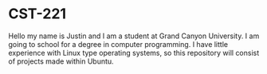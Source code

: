 # CST-221
Hello my name is Justin and I am a student at Grand Canyon University.
I am going to school for a degree in computer programming. I have little
experience with Linux type operating systems, so this repository will
consist of projects made within Ubuntu.
